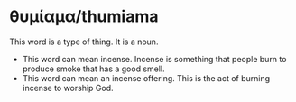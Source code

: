 # θυμίαμα/thumiama
This word is a type of thing. It is a noun.

* This word can mean incense. Incense is something that people burn to produce smoke that has a good smell.
* This word can mean an incense offering. This is the act of burning incense to worship God.
